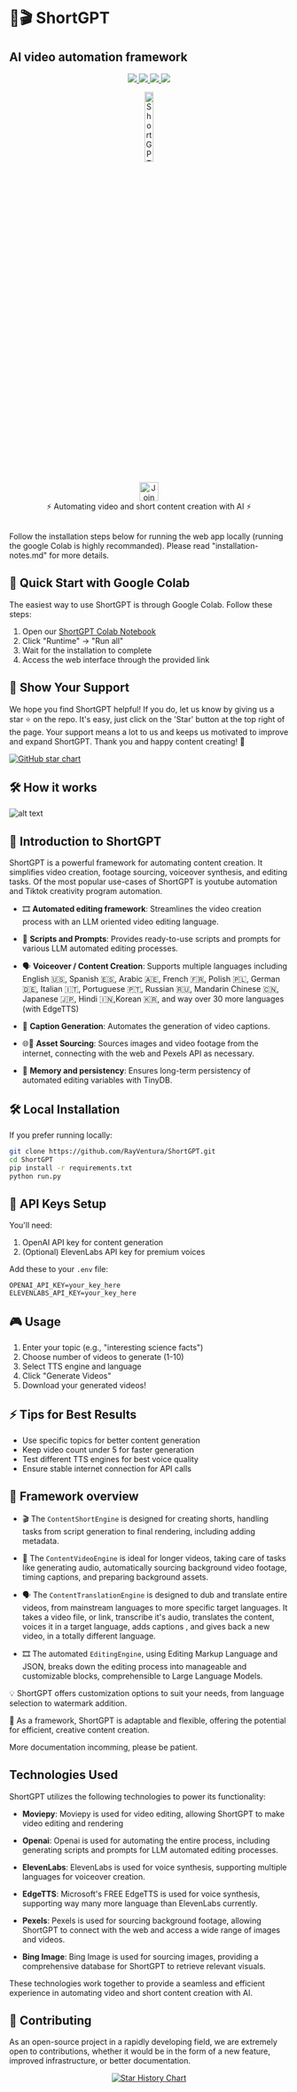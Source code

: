# 🚀🎬 ShortGPT 
## AI video automation framework
<p align="center">
  <a href="https://discord.gg/uERx39ru3R">
    <img src="https://dcbadge.vercel.app/api/server/uERx39ru3R?compact=true&style=flat">
  </a>
  <a href="https://star-history.com/#rayventura/shortgpt)">
    <img src="https://img.shields.io/github/stars/rayventura/shortgpt?style=social">
  </a>
  <a href="https://pypi.org/project/shortgpt/">
    <img src="https://static.pepy.tech/personalized-badge/shortgpt?period=month&units=international_system&left_color=blue&right_color=green&left_text=Downloads/month">
  </a>
  <a href="https://docs.shortgpt.ai/">
    <img src="https://img.shields.io/badge/docs-visit-blue">
  </a>  
</p>

<div align="center" style="border-radius: 20px;" width="18%">
    <img src="https://github.com/RayVentura/ShortGPT/assets/121462835/083c8dc3-bac5-42c1-a08d-3ff9686d18c5" alt="ShortGPT-logo" style="border-radius: 20px;" width="18%"/>
</div>
<div align="center">
  <a href="https://discord.gg/uERx39ru3R">
    <img src="https://img.shields.io/discord/1126042224979886160?color=7289da&logo=discord&logoColor=blue&labelColor=white&color=cyan" alt="Join our Discord" height="34">
  </a>
</div>

<div align="center">
⚡ Automating video and short content creation with AI ⚡
</div>
</br>

Follow the installation steps below for running the web app locally (running the google Colab is highly recommanded). 
Please read "installation-notes.md" for more details.

## 🚀 Quick Start with Google Colab

The easiest way to use ShortGPT is through Google Colab. Follow these steps:

1. Open our [ShortGPT Colab Notebook](https://colab.research.google.com/github/RayVentura/ShortGPT/blob/main/ShortGPT_Colab.ipynb)
2. Click "Runtime" -> "Run all"
3. Wait for the installation to complete
4. Access the web interface through the provided link

## 🌟 Show Your Support
We hope you find ShortGPT helpful! If you do, let us know by giving us a star ⭐ on the repo. It's easy, just click on the 'Star' button at the top right of the page. Your support means a lot to us and keeps us motivated to improve and expand ShortGPT. Thank you and happy content creating! 🎉 

[![GitHub star chart](https://img.shields.io/github/stars/rayventura/shortgpt?style=social)](https://github.com/RayVentura/ShortGPT/stargazers)

## 🛠️ How it works
![alt text](https://github.com/RayVentura/ShortGPT/assets/121462835/fcee74d4-f856-4481-949f-244558bf3bfa)

## 📝 Introduction to ShortGPT 
ShortGPT is a powerful framework for automating content creation. It simplifies video creation, footage sourcing, voiceover synthesis, and editing tasks. Of the most popular use-cases of ShortGPT is youtube automation and Tiktok creativity program automation.

- 🎞️ **Automated editing framework**: Streamlines the video creation process with an LLM oriented video editing language.

- 📃 **Scripts and Prompts**: Provides ready-to-use scripts and prompts for various LLM automated editing processes.

- 🗣️ **Voiceover / Content Creation**: Supports multiple languages including English 🇺🇸, Spanish 🇪🇸, Arabic 🇦🇪, French 🇫🇷, Polish 🇵🇱, German 🇩🇪, Italian 🇮🇹, Portuguese 🇵🇹, Russian 🇷🇺, Mandarin Chinese 🇨🇳, Japanese 🇯🇵, Hindi 🇮🇳,Korean 🇰🇷, and way over 30 more languages (with EdgeTTS)

- 🔗 **Caption Generation**: Automates the generation of video captions.

- 🌐🎥 **Asset Sourcing**: Sources images and video footage from the internet, connecting with the web and Pexels API as necessary.

- 🧠 **Memory and persistency**: Ensures long-term persistency of automated editing variables with TinyDB.

## 🛠️ Local Installation

If you prefer running locally:

```bash
git clone https://github.com/RayVentura/ShortGPT.git
cd ShortGPT
pip install -r requirements.txt
python run.py
```

## 🔑 API Keys Setup

You'll need:
1. OpenAI API key for content generation
2. (Optional) ElevenLabs API key for premium voices

Add these to your `.env` file:
```
OPENAI_API_KEY=your_key_here
ELEVENLABS_API_KEY=your_key_here
```

## 🎮 Usage

1. Enter your topic (e.g., "interesting science facts")
2. Choose number of videos to generate (1-10)
3. Select TTS engine and language
4. Click "Generate Videos"
5. Download your generated videos!

## ⚡ Tips for Best Results

- Use specific topics for better content generation
- Keep video count under 5 for faster generation
- Test different TTS engines for best voice quality
- Ensure stable internet connection for API calls

## 🚀 Framework overview

- 🎬 The `ContentShortEngine` is designed for creating shorts, handling tasks from script generation to final rendering, including adding metadata.

- 🎥 The `ContentVideoEngine` is ideal for longer videos, taking care of tasks like generating audio, automatically sourcing background video footage, timing captions, and preparing background assets.

- 🗣️ The `ContentTranslationEngine` is designed to dub and translate entire videos, from mainstream languages to more specific target languages. It takes a video file, or link, transcribe it's audio, translates the content, voices it in a target language, adds captions , and gives back a new video, in a totally different language.

- 🎞️ The automated `EditingEngine`, using Editing Markup Language and JSON, breaks down the editing process into manageable and customizable blocks, comprehensible to Large Language Models.

💡 ShortGPT offers customization options to suit your needs, from language selection to watermark addition.

🔧 As a framework, ShortGPT is adaptable and flexible, offering the potential for efficient, creative content creation.

More documentation incomming, please be patient.


## Technologies Used

ShortGPT utilizes the following technologies to power its functionality:

- **Moviepy**: Moviepy is used for video editing, allowing ShortGPT to make video editing and rendering

- **Openai**: Openai is used for automating the entire process, including generating scripts and prompts for LLM automated editing processes.

- **ElevenLabs**: ElevenLabs is used for voice synthesis, supporting multiple languages for voiceover creation.

- **EdgeTTS**: Microsoft's FREE EdgeTTS is used for voice synthesis, supporting way many more language than ElevenLabs currently.

- **Pexels**: Pexels is used for sourcing background footage, allowing ShortGPT to connect with the web and access a wide range of images and videos.

- **Bing Image**: Bing Image is used for sourcing images, providing a comprehensive database for ShortGPT to retrieve relevant visuals.

These technologies work together to provide a seamless and efficient experience in automating video and short content creation with AI.

## 💁 Contributing

As an open-source project in a rapidly developing field, we are extremely open to contributions, whether it would be in the form of a new feature, improved infrastructure, or better documentation.
<p align="center">
  <a href="https://star-history.com/#RayVentura/ShortGPT&Date">
    <img src="https://api.star-history.com/svg?repos=RayVentura/ShortGPT&type=Date" alt="Star History Chart">
  </a>
</p>

